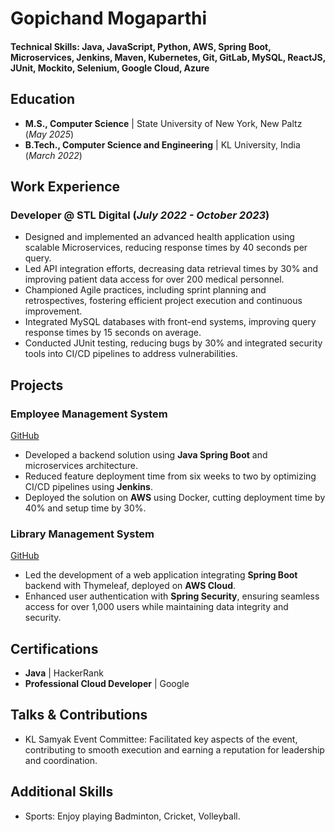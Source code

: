 
# Gopichand Mogaparthi

#### Technical Skills: Java, JavaScript, Python, AWS, Spring Boot, Microservices, Jenkins, Maven, Kubernetes, Git, GitLab, MySQL, ReactJS, JUnit, Mockito, Selenium, Google Cloud, Azure

## Education
- **M.S., Computer Science**  | State University of New York, New Paltz (_May 2025_)
- **B.Tech., Computer Science and Engineering**  | KL University, India (_March 2022_)

## Work Experience

### **Developer @ STL Digital (_July 2022 - October 2023_)**
- Designed and implemented an advanced health application using scalable Microservices, reducing response times by 40 seconds per query.
- Led API integration efforts, decreasing data retrieval times by 30% and improving patient data access for over 200 medical personnel.
- Championed Agile practices, including sprint planning and retrospectives, fostering efficient project execution and continuous improvement.
- Integrated MySQL databases with front-end systems, improving query response times by 15 seconds on average.
- Conducted JUnit testing, reducing bugs by 30% and integrated security tools into CI/CD pipelines to address vulnerabilities.

## Projects

### Employee Management System
[GitHub](https://github.com/GopichandMogaparthi210917/Employee_Management_System)

- Developed a backend solution using **Java Spring Boot** and microservices architecture.
- Reduced feature deployment time from six weeks to two by optimizing CI/CD pipelines using **Jenkins**.
- Deployed the solution on **AWS** using Docker, cutting deployment time by 40% and setup time by 30%.

### Library Management System
[GitHub](https://github.com/GopichandMogaparthi210917/LibraryManagementSystem)

- Led the development of a web application integrating **Spring Boot** backend with Thymeleaf, deployed on **AWS Cloud**.
- Enhanced user authentication with **Spring Security**, ensuring seamless access for over 1,000 users while maintaining data integrity and security.

## Certifications
- **Java** | HackerRank
- **Professional Cloud Developer** | Google

## Talks & Contributions
- KL Samyak Event Committee: Facilitated key aspects of the event, contributing to smooth execution and earning a reputation for leadership and coordination.

## Additional Skills
- Sports: Enjoy playing Badminton, Cricket, Volleyball.

